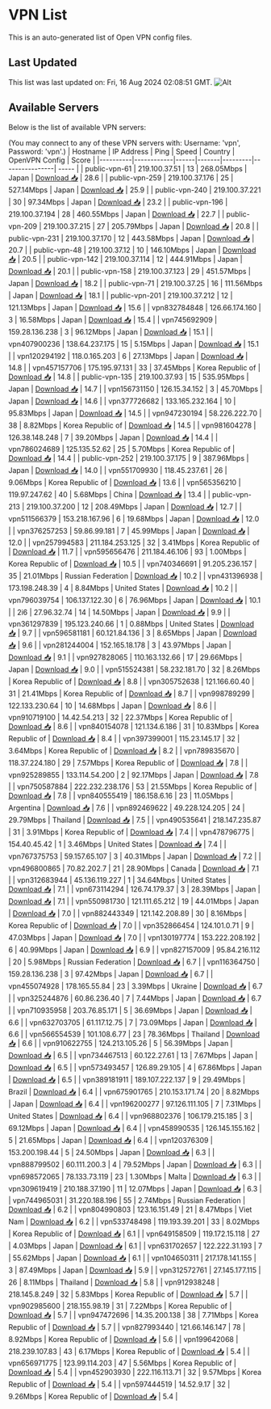 # VPN List

This is an auto-generated list of Open VPN config files.

## Last Updated

This list was last updated on: Fri, 16 Aug 2024 02:08:51 GMT.
![Alt](https://repobeats.axiom.co/api/embed/186b98318ef1479477931607c1ad7d823f12451f.svg "Repobeats analytics image")

## Available Servers

Below is the list of available VPN servers:

(You may connect to any of these VPN servers with: Username: 'vpn', Password: 'vpn'.)
| Hostname | IP Address | Ping | Speed | Country | OpenVPN Config | Score |
|----------|------------|------|-------|---------|----------------| ----- |
| public-vpn-61 | 219.100.37.51 | 13 | 268.05Mbps | Japan | [Download 📥](./configs/server_0_JP.ovpn) | 28.6 |
| public-vpn-259 | 219.100.37.176 | 25 | 527.14Mbps | Japan | [Download 📥](./configs/server_1_JP.ovpn) | 25.9 |
| public-vpn-240 | 219.100.37.221 | 30 | 97.34Mbps | Japan | [Download 📥](./configs/server_2_JP.ovpn) | 23.2 |
| public-vpn-196 | 219.100.37.194 | 28 | 460.55Mbps | Japan | [Download 📥](./configs/server_3_JP.ovpn) | 22.7 |
| public-vpn-209 | 219.100.37.215 | 27 | 205.79Mbps | Japan | [Download 📥](./configs/server_4_JP.ovpn) | 20.8 |
| public-vpn-231 | 219.100.37.170 | 12 | 443.58Mbps | Japan | [Download 📥](./configs/server_5_JP.ovpn) | 20.7 |
| public-vpn-48 | 219.100.37.12 | 10 | 146.10Mbps | Japan | [Download 📥](./configs/server_6_JP.ovpn) | 20.5 |
| public-vpn-142 | 219.100.37.114 | 12 | 444.91Mbps | Japan | [Download 📥](./configs/server_7_JP.ovpn) | 20.1 |
| public-vpn-158 | 219.100.37.123 | 29 | 451.57Mbps | Japan | [Download 📥](./configs/server_8_JP.ovpn) | 18.2 |
| public-vpn-71 | 219.100.37.25 | 16 | 111.56Mbps | Japan | [Download 📥](./configs/server_9_JP.ovpn) | 18.1 |
| public-vpn-201 | 219.100.37.212 | 12 | 121.13Mbps | Japan | [Download 📥](./configs/server_10_JP.ovpn) | 15.6 |
| vpn832784848 | 126.66.174.160 | 3 | 16.58Mbps | Japan | [Download 📥](./configs/server_11_JP.ovpn) | 15.4 |
| vpn745692909 | 159.28.136.238 | 3 | 96.12Mbps | Japan | [Download 📥](./configs/server_12_JP.ovpn) | 15.1 |
| vpn407900236 | 138.64.237.175 | 15 | 5.15Mbps | Japan | [Download 📥](./configs/server_13_JP.ovpn) | 15.1 |
| vpn120294192 | 118.0.165.203 | 6 | 27.13Mbps | Japan | [Download 📥](./configs/server_14_JP.ovpn) | 14.8 |
| vpn457157706 | 175.195.97.131 | 33 | 37.45Mbps | Korea Republic of | [Download 📥](./configs/server_15_KR.ovpn) | 14.8 |
| public-vpn-135 | 219.100.37.93 | 15 | 535.95Mbps | Japan | [Download 📥](./configs/server_16_JP.ovpn) | 14.7 |
| vpn156731150 | 126.15.34.152 | 3 | 45.70Mbps | Japan | [Download 📥](./configs/server_17_JP.ovpn) | 14.6 |
| vpn377726682 | 133.165.232.164 | 10 | 95.83Mbps | Japan | [Download 📥](./configs/server_18_JP.ovpn) | 14.5 |
| vpn947230194 | 58.226.222.70 | 38 | 8.82Mbps | Korea Republic of | [Download 📥](./configs/server_19_KR.ovpn) | 14.5 |
| vpn981604278 | 126.38.148.248 | 7 | 39.20Mbps | Japan | [Download 📥](./configs/server_20_JP.ovpn) | 14.4 |
| vpn786024689 | 125.135.52.62 | 25 | 5.70Mbps | Korea Republic of | [Download 📥](./configs/server_21_KR.ovpn) | 14.4 |
| public-vpn-252 | 219.100.37.175 | 9 | 387.96Mbps | Japan | [Download 📥](./configs/server_22_JP.ovpn) | 14.0 |
| vpn551709930 | 118.45.237.61 | 26 | 9.06Mbps | Korea Republic of | [Download 📥](./configs/server_23_KR.ovpn) | 13.6 |
| vpn565356210 | 119.97.247.62 | 40 | 5.68Mbps | China | [Download 📥](./configs/server_24_CN.ovpn) | 13.4 |
| public-vpn-213 | 219.100.37.200 | 12 | 208.49Mbps | Japan | [Download 📥](./configs/server_25_JP.ovpn) | 12.7 |
| vpn511566379 | 153.218.167.96 | 6 | 19.68Mbps | Japan | [Download 📥](./configs/server_26_JP.ovpn) | 12.0 |
| vpn376257253 | 59.86.99.181 | 7 | 45.99Mbps | Japan | [Download 📥](./configs/server_27_JP.ovpn) | 12.0 |
| vpn257994583 | 211.184.253.125 | 32 | 3.41Mbps | Korea Republic of | [Download 📥](./configs/server_28_KR.ovpn) | 11.7 |
| vpn595656476 | 211.184.46.106 | 93 | 1.00Mbps | Korea Republic of | [Download 📥](./configs/server_29_KR.ovpn) | 10.5 |
| vpn740346691 | 91.205.236.157 | 35 | 21.01Mbps | Russian Federation | [Download 📥](./configs/server_30_RU.ovpn) | 10.2 |
| vpn431396938 | 173.198.248.39 | 4 | 8.84Mbps | United States | [Download 📥](./configs/server_31_US.ovpn) | 10.2 |
| vpn796039754 | 106.137.122.30 | 6 | 76.96Mbps | Japan | [Download 📥](./configs/server_32_JP.ovpn) | 10.1 |
| 2i6 | 27.96.32.74 | 14 | 14.50Mbps | Japan | [Download 📥](./configs/server_33_JP.ovpn) | 9.9 |
| vpn361297839 | 195.123.240.66 | 1 | 0.88Mbps | United States | [Download 📥](./configs/server_34_US.ovpn) | 9.7 |
| vpn596581181 | 60.121.84.136 | 3 | 8.65Mbps | Japan | [Download 📥](./configs/server_35_JP.ovpn) | 9.6 |
| vpn281244004 | 152.165.18.178 | 3 | 43.97Mbps | Japan | [Download 📥](./configs/server_36_JP.ovpn) | 9.1 |
| vpn927828065 | 110.163.132.66 | 17 | 29.66Mbps | Japan | [Download 📥](./configs/server_37_JP.ovpn) | 9.0 |
| vpn515524381 | 58.232.181.70 | 32 | 8.26Mbps | Korea Republic of | [Download 📥](./configs/server_38_KR.ovpn) | 8.8 |
| vpn305752638 | 121.166.60.40 | 31 | 21.41Mbps | Korea Republic of | [Download 📥](./configs/server_39_KR.ovpn) | 8.7 |
| vpn998789299 | 122.133.230.64 | 10 | 14.68Mbps | Japan | [Download 📥](./configs/server_40_JP.ovpn) | 8.6 |
| vpn910719100 | 14.42.54.213 | 32 | 22.37Mbps | Korea Republic of | [Download 📥](./configs/server_41_KR.ovpn) | 8.6 |
| vpn840154078 | 121.134.6.186 | 31 | 10.83Mbps | Korea Republic of | [Download 📥](./configs/server_42_KR.ovpn) | 8.4 |
| vpn397399001 | 115.23.145.17 | 32 | 3.64Mbps | Korea Republic of | [Download 📥](./configs/server_43_KR.ovpn) | 8.2 |
| vpn789835670 | 118.37.224.180 | 29 | 7.57Mbps | Korea Republic of | [Download 📥](./configs/server_44_KR.ovpn) | 7.8 |
| vpn925289855 | 133.114.54.200 | 2 | 92.17Mbps | Japan | [Download 📥](./configs/server_45_JP.ovpn) | 7.8 |
| vpn750587884 | 222.232.238.176 | 53 | 21.55Mbps | Korea Republic of | [Download 📥](./configs/server_46_KR.ovpn) | 7.8 |
| vpn840555419 | 186.158.6.16 | 23 | 11.05Mbps | Argentina | [Download 📥](./configs/server_47_AR.ovpn) | 7.6 |
| vpn892469622 | 49.228.124.205 | 24 | 29.79Mbps | Thailand | [Download 📥](./configs/server_48_TH.ovpn) | 7.5 |
| vpn490535641 | 218.147.235.87 | 31 | 3.91Mbps | Korea Republic of | [Download 📥](./configs/server_49_KR.ovpn) | 7.4 |
| vpn478796775 | 154.40.45.42 | 1 | 3.46Mbps | United States | [Download 📥](./configs/server_50_US.ovpn) | 7.4 |
| vpn767375753 | 59.157.65.107 | 3 | 40.31Mbps | Japan | [Download 📥](./configs/server_51_JP.ovpn) | 7.2 |
| vpn496800865 | 70.82.202.7 | 21 | 28.90Mbps | Canada | [Download 📥](./configs/server_52_CA.ovpn) | 7.1 |
| vpn312683944 | 45.136.119.227 | 1 | 34.64Mbps | United States | [Download 📥](./configs/server_53_US.ovpn) | 7.1 |
| vpn673114294 | 126.74.179.37 | 3 | 28.39Mbps | Japan | [Download 📥](./configs/server_54_JP.ovpn) | 7.1 |
| vpn550981730 | 121.111.65.212 | 19 | 44.01Mbps | Japan | [Download 📥](./configs/server_55_JP.ovpn) | 7.0 |
| vpn882443349 | 121.142.208.89 | 30 | 8.16Mbps | Korea Republic of | [Download 📥](./configs/server_56_KR.ovpn) | 7.0 |
| vpn352866454 | 124.101.0.71 | 9 | 47.03Mbps | Japan | [Download 📥](./configs/server_57_JP.ovpn) | 7.0 |
| vpn130197774 | 153.222.208.192 | 6 | 40.99Mbps | Japan | [Download 📥](./configs/server_58_JP.ovpn) | 6.9 |
| vpn827157009 | 95.84.216.112 | 20 | 5.98Mbps | Russian Federation | [Download 📥](./configs/server_59_RU.ovpn) | 6.7 |
| vpn116364750 | 159.28.136.238 | 3 | 97.42Mbps | Japan | [Download 📥](./configs/server_60_JP.ovpn) | 6.7 |
| vpn455074928 | 178.165.55.84 | 23 | 3.39Mbps | Ukraine | [Download 📥](./configs/server_61_UA.ovpn) | 6.7 |
| vpn325244876 | 60.86.236.40 | 7 | 7.44Mbps | Japan | [Download 📥](./configs/server_62_JP.ovpn) | 6.7 |
| vpn710935958 | 203.76.85.171 | 5 | 36.69Mbps | Japan | [Download 📥](./configs/server_63_JP.ovpn) | 6.6 |
| vpn632703705 | 61.117.12.75 | 7 | 73.09Mbps | Japan | [Download 📥](./configs/server_64_JP.ovpn) | 6.6 |
| vpn566554539 | 101.108.6.77 | 23 | 78.36Mbps | Thailand | [Download 📥](./configs/server_65_TH.ovpn) | 6.6 |
| vpn910622755 | 124.213.105.26 | 5 | 56.39Mbps | Japan | [Download 📥](./configs/server_66_JP.ovpn) | 6.5 |
| vpn734467513 | 60.122.27.61 | 13 | 7.67Mbps | Japan | [Download 📥](./configs/server_67_JP.ovpn) | 6.5 |
| vpn573493457 | 126.89.29.105 | 4 | 67.86Mbps | Japan | [Download 📥](./configs/server_68_JP.ovpn) | 6.5 |
| vpn389181911 | 189.107.222.137 | 9 | 29.49Mbps | Brazil | [Download 📥](./configs/server_69_BR.ovpn) | 6.4 |
| vpn675901765 | 210.153.171.74 | 20 | 8.82Mbps | Japan | [Download 📥](./configs/server_70_JP.ovpn) | 6.4 |
| vpn196200277 | 97.126.111.105 | 7 | 7.31Mbps | United States | [Download 📥](./configs/server_71_US.ovpn) | 6.4 |
| vpn968802376 | 106.179.215.185 | 3 | 69.12Mbps | Japan | [Download 📥](./configs/server_72_JP.ovpn) | 6.4 |
| vpn458990535 | 126.145.155.162 | 5 | 21.65Mbps | Japan | [Download 📥](./configs/server_73_JP.ovpn) | 6.4 |
| vpn120376309 | 153.200.198.44 | 5 | 24.50Mbps | Japan | [Download 📥](./configs/server_74_JP.ovpn) | 6.3 |
| vpn888799502 | 60.111.200.3 | 4 | 79.52Mbps | Japan | [Download 📥](./configs/server_75_JP.ovpn) | 6.3 |
| vpn698572065 | 78.133.73.119 | 23 | 1.30Mbps | Malta | [Download 📥](./configs/server_76_MT.ovpn) | 6.3 |
| vpn309619419 | 210.188.37.190 | 11 | 12.07Mbps | Japan | [Download 📥](./configs/server_77_JP.ovpn) | 6.3 |
| vpn744965031 | 31.220.188.196 | 55 | 2.74Mbps | Russian Federation | [Download 📥](./configs/server_78_RU.ovpn) | 6.2 |
| vpn804990803 | 123.16.151.49 | 21 | 8.47Mbps | Viet Nam | [Download 📥](./configs/server_79_VN.ovpn) | 6.2 |
| vpn533748498 | 119.193.39.201 | 33 | 8.02Mbps | Korea Republic of | [Download 📥](./configs/server_80_KR.ovpn) | 6.1 |
| vpn649158509 | 119.172.15.118 | 27 | 4.03Mbps | Japan | [Download 📥](./configs/server_81_JP.ovpn) | 6.1 |
| vpn631702657 | 122.222.31.193 | 7 | 55.62Mbps | Japan | [Download 📥](./configs/server_82_JP.ovpn) | 6.1 |
| vpn104650311 | 217.178.141.155 | 3 | 87.49Mbps | Japan | [Download 📥](./configs/server_83_JP.ovpn) | 5.9 |
| vpn312572761 | 27.145.177.115 | 26 | 8.11Mbps | Thailand | [Download 📥](./configs/server_84_TH.ovpn) | 5.8 |
| vpn912938248 | 218.145.8.249 | 32 | 5.83Mbps | Korea Republic of | [Download 📥](./configs/server_85_KR.ovpn) | 5.7 |
| vpn902985600 | 218.155.98.19 | 31 | 7.22Mbps | Korea Republic of | [Download 📥](./configs/server_86_KR.ovpn) | 5.7 |
| vpn947472696 | 14.35.200.138 | 38 | 7.71Mbps | Korea Republic of | [Download 📥](./configs/server_87_KR.ovpn) | 5.7 |
| vpn827993440 | 121.66.146.147 | 78 | 8.92Mbps | Korea Republic of | [Download 📥](./configs/server_88_KR.ovpn) | 5.6 |
| vpn199642068 | 218.239.107.83 | 43 | 6.17Mbps | Korea Republic of | [Download 📥](./configs/server_89_KR.ovpn) | 5.4 |
| vpn656971775 | 123.99.114.203 | 47 | 5.56Mbps | Korea Republic of | [Download 📥](./configs/server_90_KR.ovpn) | 5.4 |
| vpn452903930 | 222.116.113.71 | 32 | 9.57Mbps | Korea Republic of | [Download 📥](./configs/server_91_KR.ovpn) | 5.4 |
| vpn597444519 | 14.52.9.17 | 32 | 9.26Mbps | Korea Republic of | [Download 📥](./configs/server_92_KR.ovpn) | 5.4 |
